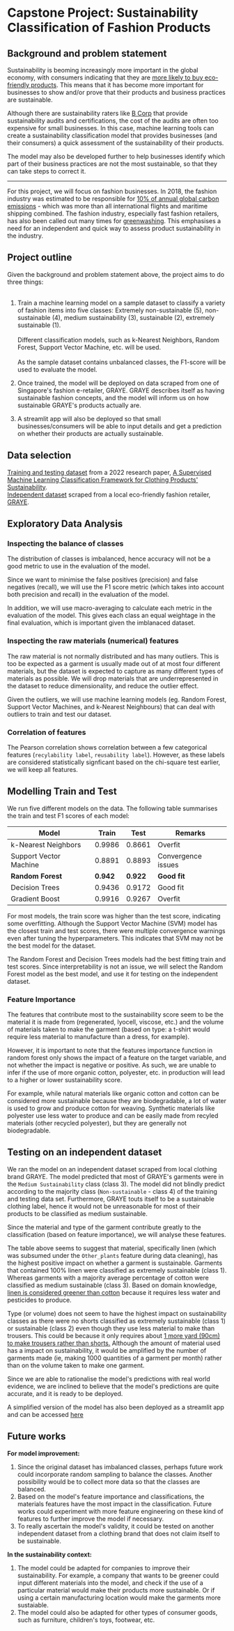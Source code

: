 # Capstone Project: Sustainability Classification of Fashion Products

## Background and problem statement

Sustainability is beoming increasingly more important in the global economy, with consumers indicating that they are [more likely to buy eco-friendly products](https://www.strategy-business.com/article/The-rise-of-the-eco-friendly-consumer). This means that it has become more important for businesses to show and/or prove that their products and business practices are sustainable. 

Although there are sustainability raters like [B Corp](https://www.bcorporation.net/en-us/certification/) that provide sustainability audits and certifications, the cost of the audits are often too expensive for small businesses. In this case, machine learning tools can create a sustainability classification model that provides businesses (and their consumers) a quick assessment of the sustainability of their products. 

The model may also be developed further to help businesses identify which part of their business practices are not the most sustainable, so that they can take steps to correct it.

-----------

For this project, we will focus on fashion businesses. In 2018, the fashion industry was estimated to be responsible for [10% of annual global carbon emissions](https://www.worldbank.org/en/news/feature/2019/09/23/costo-moda-medio-ambiente) - which was more than all international flights and maritime shipping combined. The fashion industry, especially fast fashion retailers, has also been called out many times for [greenwashing](https://www.straitstimes.com/multimedia/graphics/2022/11/fast-fashion-greenwashing-environmental-impact/index.html?shell). This emphasises a need for an independent and quick way to assess product sustainability in the industry.

## Project outline

Given the background and problem statement above, the project aims to do three things:
<br><br>

1. Train a machine learning model on a sample dataset to classify a variety of fashion items into five classes: Extremely non-sustainable (5), non-sustainable (4), medium sustainability (3), sustainable (2), extremely sustainable (1).
<br><br>
Different classification models, such as k-Nearest Neighbors, Random Forest, Support Vector Machine, etc. will be used.
<br><br>
As the sample dataset contains unbalanced classes, the F1-score will be used to evaluate the model.

2. Once trained, the model will be deployed on data scraped from one of Singapore's fashion e-retailer, GRAYE. GRAYE describes itself as having sustainable fashion concepts, and the model will inform us on how sustainable GRAYE's products actually are.

3. A streamlit app will also be deployed so that small businesses/consumers will be able to input details and get a prediction on whether their products are actually sustainable.

## Data selection

[Training and testing dataset](data/clothing_product_full_dataset.csv) from a 2022 research paper, [A Supervised Machine Learning Classification Framework for Clothing Products' Sustainability](https://www.mdpi.com/2071-1050/14/3/1334). <br>
[Independent dataset](data/graye_og.csv) scraped from a local eco-friendly fashion retailer, [GRAYE](https://grayestudio.com).

## Exploratory Data Analysis

### Inspecting the balance of classes

The distribution of classes is imbalanced, hence accuracy will not be a good metric to use in the evaluation of the model.

Since we want to minimise the false positives (precision) and false negatives (recall), we will use the F1 score metric (which takes into account both precision and recall) in the evaluation of the model.

In addition, we will use macro-averaging to calculate each metric in the evaluation of the model. This gives each class an equal weightage in the final evaluation, which is important given the imblanaced dataset.

### Inspecting the raw materials (numerical) features

The raw material is not normally distributed and has many outliers. This is too be expected as a garment is usually made out of at most four different materials, but the dataset is expected to capture as many different types of materials as possible. We will drop materials that are underrepresented in the dataset to reduce dimensionality, and reduce the outlier effect.

Given the outliers, we will use machine learning models (eg. Random Forest, Support Vector Machines, and k-Nearest Neighbours) that can deal with outliers to train and test our dataset. 
 
### Correlation of features

The Pearson correlation shows correlation between a few categorical features (`recylability label`, `reusability label`). However, as these labels are considered statistically signficant based on the chi-square test earlier, we will keep all features.

## Modelling Train and Test

We run five different models on the data. The following table summarises the train and test F1 scores of each model:

|Model|Train|Test|Remarks|
|-|-|-|-|
|k-Nearest Neighbors| 0.9986| 0.8661|Overfit|
|Support Vector Machine| 0.8891| 0.8893|Convergence issues|
|**Random Forest**|**0.942**| **0.922**|**Good fit**|
|Decision Trees| 0.9436| 0.9172|Good fit|
|Gradient Boost| 0.9916| 0.9267|Overfit|

For most models, the train score was higher than the test score, indicating some overfitting. Although the Support Vector Machine (SVM) model has the closest train and test scores, there were multiple convergence warnings even after tuning the hyperparameters. This indicates that SVM may not be the best model for the dataset.

The Random Forest and Decision Trees models had the best fitting train and test scores. Since interpretability is not an issue, we will select the Random Forest model as the best model, and use it for testing on the independent dataset.

### Feature Importance

The features that contribute most to the sustainability score seem to be the material it is made from (regenerated, lyocell, viscose, etc.) and the volume of materials taken to make the garment (based on type: a t-shirt would require less material to manufacture than a dress, for example).

However, it is important to note that the features importance function in random forest only shows the impact of a feature on the target variable, and not whether the impact is negative or positive. As such, we are unable to infer if the use of more organic cotton, polyester, etc. in production will lead to a higher or lower sustainability score.

For example, while natural materials like organic cotton and cotton can be considered more sustainable because they are biodegradable, a lot of water is used to grow and produce cotton for weaving. Synthetic materials like polyester use less water to produce and can be easily made from recyled materials (other recycled polyester), but they are generally not biodegradable.

## Testing on an independent dataset

We ran the model on an independent dataset scraped from local clothing brand GRAYE. The model predicted that most of GRAYE's garments were in the `Medium Sustainability` class (class 3). The model did not blindly predict according to the majority class (`Non-sustainable` - class 4) of the training and testing data set. Furthermore, GRAYE touts itself to be a sustainable clothing label, hence it would not be unreasonable for most of their products to be classified as medium sustainable.

Since the material and type of the garment contribute greatly to the classification (based on feature importance), we will analyse these features.

The table above seems to suggest that material, specifically linen (which was subsumed under the `Other_plants` feature during data cleaning), has the highest positive impact on whether a garment is sustainable. Garments that contained 100% linen were classified as extremely sustainable (class 1). Whereas garments with a majority average percentage of cotton were classified as medium sustainable (class 3). Based on domain knowledge, [linen is considered greener than cotton](https://www.treehugger.com/linen-vs-cotton-5116803#:~:text=In%20terms%20of%20raw%20material,cotton%20cultivated%20around%20the%20world.) because it requires less water and pesticides to produce.

Type (or volume) does not seem to have the highest impact on sustainability classes as there were no shorts classified as extremely sustainable (class 1) or sustainable (class 2) even though they use less material to make than trousers. This could be because it only requires about [1 more yard (90cm) to make trousers rather than shorts.](https://www.sewdiy.com/blog/video-how-to-decide-how-much-fabric-to-buy) Although the amount of material used has a impact on sustainability, it would be amplified by the number of garments made (ie, making 1000 quantities of a garment per month) rather than on the volume taken to make one garment.

Since we are able to rationalise the model's predictions with real world evidence, we are inclined to believe that the model's predictions are quite accurate, and it is ready to be deployed.

A simplified version of the model has also been deployed as a streamlit app and can be accessed [here](https://sustainabilityclassification.streamlit.app/)

## Future works

**For model improvement:**

1. Since the original dataset has imbalanced classes, perhaps future work could incorporate random sampling to balance the classes. Another possibility would be to collect more data so that the classes are balanced.
2. Based on the model's feature importance and classifications, the materials features have the most impact in the classification. Future works could experiment with more feature engineering on these kind of features to further improve the model if necessary.
3. To really ascertain the model's validity, it could be tested on another independent dataset from a clothing brand that does not claim itself to be sustainable.

**In the sustainability context:**

1. The model could be adapted for companies to improve their sustainability. For example, a company that wants to be greener could input different materials into the model, and check if the use of a particular material would make their products more sustainable. Or if using a certain manufacturing location would make the garments more sustaiable.
2. The model could also be adapted for other types of consumer goods, such as furniture, children's toys, footwear, etc.